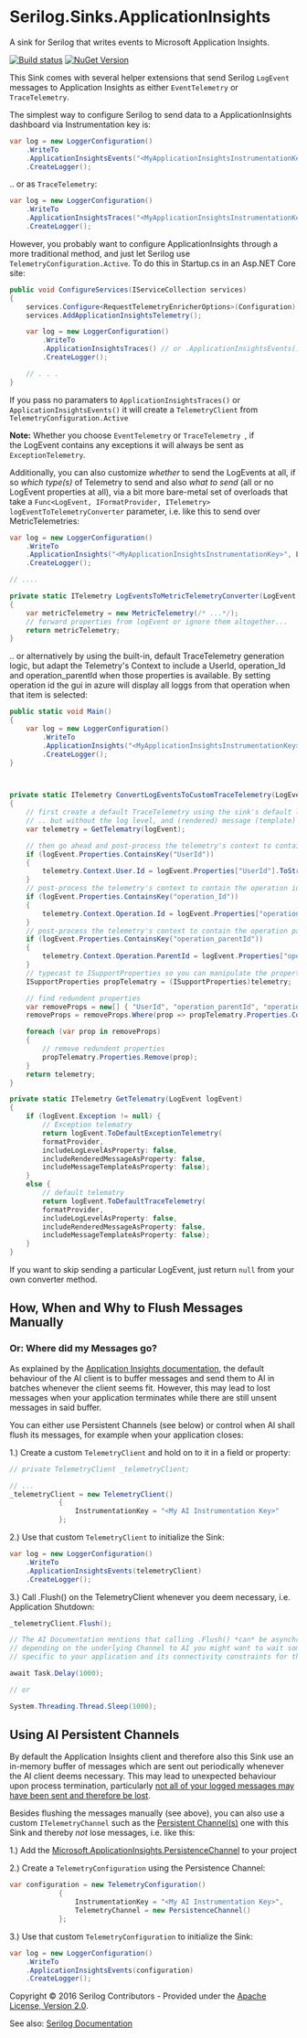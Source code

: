 # Serilog.Sinks.ApplicationInsights

A sink for Serilog that writes events to Microsoft Application Insights.
 
[![Build status](https://ci.appveyor.com/api/projects/status/ccgd7k98kbmifl5v/branch/master?svg=true)](https://ci.appveyor.com/project/serilog/serilog-sinks-applicationinsights/branch/master) [![NuGet Version](http://img.shields.io/nuget/v/Serilog.Sinks.ApplicationInsights.svg?style=flat)](https://www.nuget.org/packages/Serilog.Sinks.ApplicationInsights/)

This Sink comes with several helper extensions that send Serilog `LogEvent` messages to Application Insights as either `EventTelemetry` or `TraceTelemetry`.

The simplest way to configure Serilog to send data to a ApplicationInsights dashboard via Instrumentation key is:

```csharp
var log = new LoggerConfiguration()
    .WriteTo
	.ApplicationInsightsEvents("<MyApplicationInsightsInstrumentationKey>")
    .CreateLogger();
```


.. or as `TraceTelemetry`:


```csharp
var log = new LoggerConfiguration()
    .WriteTo
	.ApplicationInsightsTraces("<MyApplicationInsightsInstrumentationKey>")
    .CreateLogger();
```

However, you probably want to configure ApplicationInsights through a more traditional method, and just let Serilog use `TelemetryConfiguration.Active`. To do this in Startup.cs in an Asp.NET Core site:


```csharp
public void ConfigureServices(IServiceCollection services)
{
    services.Configure<RequestTelemetryEnricherOptions>(Configuration);
    services.AddApplicationInsightsTelemetry();

    var log = new LoggerConfiguration()
        .WriteTo
	    .ApplicationInsightsTraces() // or .ApplicationInsightsEvents()
        .CreateLogger();

    // . . .
}
```

If you pass no paramaters to `ApplicationInsightsTraces()` or `ApplicationInsightsEvents()` it will create a `TelemetryClient` from `TelemetryConfiguration.Active`

**Note:** Whether you choose `EventTelemetry` or `TraceTelemetry `, if the LogEvent contains any exceptions it will always be sent as `ExceptionTelemetry`.

Additionally, you can also customize *whether* to send the LogEvents at all, if so *which type(s)* of Telemetry to send and also *what to send* (all or no LogEvent properties at all), via a bit more bare-metal set of overloads that take a  `Func<LogEvent, IFormatProvider, ITelemetry> logEventToTelemetryConverter` parameter, i.e. like this to send over MetricTelemetries:

```csharp
var log = new LoggerConfiguration()
    .WriteTo
	.ApplicationInsights("<MyApplicationInsightsInstrumentationKey>", LogEventsToMetricTelemetryConverter)
    .CreateLogger();

// ....

private static ITelemetry LogEventsToMetricTelemetryConverter(LogEvent serilogLogEvent, IFormatProvider formatProvider)
{
    var metricTelemetry = new MetricTelemetry(/* ...*/);
    // forward properties from logEvent or ignore them altogether...
    return metricTelemetry;
}

```


.. or alternatively by using the built-in, default TraceTelemetry generation logic, but adapt the Telemetry's Context to include a UserId, operation_Id and operation_parentId when those properties is available. By setting operation id the gui in azure will display all loggs from that operation when that item is selected:


```csharp
public static void Main()
{
    var log = new LoggerConfiguration()
        .WriteTo
        .ApplicationInsights("<MyApplicationInsightsInstrumentationKey>", ConvertLogEventsToCustomTraceTelemetry)
        .CreateLogger();
}



private static ITelemetry ConvertLogEventsToCustomTraceTelemetry(LogEvent logEvent, IFormatProvider formatProvider)
{
    // first create a default TraceTelemetry using the sink's default logic
    // .. but without the log level, and (rendered) message (template) included in the Properties
    var telemetry = GetTelematry(logEvent);

    // then go ahead and post-process the telemetry's context to contain the user id as desired
    if (logEvent.Properties.ContainsKey("UserId"))
    {
        telemetry.Context.User.Id = logEvent.Properties["UserId"].ToString();
    }
    // post-process the telemetry's context to contain the operation id
    if (logEvent.Properties.ContainsKey("operation_Id"))
    {
        telemetry.Context.Operation.Id = logEvent.Properties["operation_Id"].ToString();
    }
    // post-process the telemetry's context to contain the operation parent id
    if (logEvent.Properties.ContainsKey("operation_parentId"))
    {
        telemetry.Context.Operation.ParentId = logEvent.Properties["operation_parentId"].ToString();
    }
    // typecast to ISupportProperties so you can manipulate the properties as desired
    ISupportProperties propTelematry = (ISupportProperties)telemetry;

    // find redundent properties
    var removeProps = new[] { "UserId", "operation_parentId", "operation_Id" };
    removeProps = removeProps.Where(prop => propTelematry.Properties.ContainsKey(prop)).ToArray();

    foreach (var prop in removeProps)
    {
        // remove redundent properties
        propTelematry.Properties.Remove(prop);
    }	
    return telemetry;
}

private static ITelemetry GetTelematry(LogEvent logEvent)
{
    if (logEvent.Exception != null) {
        // Exception telematry
        return logEvent.ToDefaultExceptionTelemetry(
        formatProvider,
        includeLogLevelAsProperty: false,
        includeRenderedMessageAsProperty: false,
        includeMessageTemplateAsProperty: false);
    }
    else {
        // default telematry
        return logEvent.ToDefaultTraceTelemetry(
        formatProvider,
        includeLogLevelAsProperty: false,
        includeRenderedMessageAsProperty: false,
        includeMessageTemplateAsProperty: false);
    }
}

```

If you want to skip sending a particular LogEvent, just return `null` from your own converter method.


## How, When and Why to Flush Messages Manually

### Or: Where did my Messages go?

As explained by the [Application Insights documentation](https://azure.microsoft.com/en-us/documentation/articles/app-insights-api-custom-events-metrics/#flushing-data), the default behaviour of the AI client is to buffer messages and send them to AI in batches whenever the client seems fit. However, this may lead to lost messages when your application terminates while there are still unsent messages in said buffer.

You can either use Persistent Channels (see below) or control when AI shall flush its messages, for example when your application closes:

1.) Create a custom `TelemetryClient` and hold on to it in a field or property:

```csharp
// private TelemetryClient _telemetryClient;

// ...
_telemetryClient = new TelemetryClient()
            {
                InstrumentationKey = "<My AI Instrumentation Key>"
            };
```

2.) Use that custom `TelemetryClient` to initialize the Sink:

```csharp
var log = new LoggerConfiguration()
    .WriteTo
	.ApplicationInsightsEvents(telemetryClient)
    .CreateLogger();
```

3.) Call .Flush() on the TelemetryClient whenever you deem necessary, i.e. Application Shutdown:

```csharp
_telemetryClient.Flush();

// The AI Documentation mentions that calling .Flush() *can* be asynchronous and non-blocking so
// depending on the underlying Channel to AI you might want to wait some time
// specific to your application and its connectivity constraints for the flush to finish.

await Task.Delay(1000);

// or 

System.Threading.Thread.Sleep(1000);

```

## Using AI Persistent Channels
By default the Application Insights client and therefore also this Sink use an in-memory buffer of messages which are sent out periodically whenever the AI client deems necessary. This may lead to unexpected behaviour upon process termination, particularly [not all of your logged messages may have been sent and therefore be lost](https://github.com/serilog/serilog-sinks-applicationinsights/pull/9).

Besides flushing the messages manually (see above), you can also use a custom `ITelemetryChannel` such as the [Persistent Channel(s)](https://azure.microsoft.com/en-us/documentation/articles/app-insights-windows-services/#persistence-channel) one with this Sink and thereby *not* lose messages, i.e. like this:

1.) Add the [Microsoft.ApplicationInsights.PersistenceChannel](https://www.nuget.org/packages/Microsoft.ApplicationInsights.PersistenceChannel) to your project

2.) Create a `TelemetryConfiguration` using the Persistence Channel:

```csharp
var configuration = new TelemetryConfiguration()
            {
                InstrumentationKey = "<My AI Instrumentation Key>",
                TelemetryChannel = new PersistenceChannel()
            };
```

3.) Use that custom `TelemetryConfiguration` to initialize the Sink:

```csharp
var log = new LoggerConfiguration()
    .WriteTo
	.ApplicationInsightsEvents(configuration)
    .CreateLogger();
```

Copyright &copy; 2016 Serilog Contributors - Provided under the [Apache License, Version 2.0](http://apache.org/licenses/LICENSE-2.0.html).

See also: [Serilog Documentation](https://github.com/serilog/serilog/wiki)
